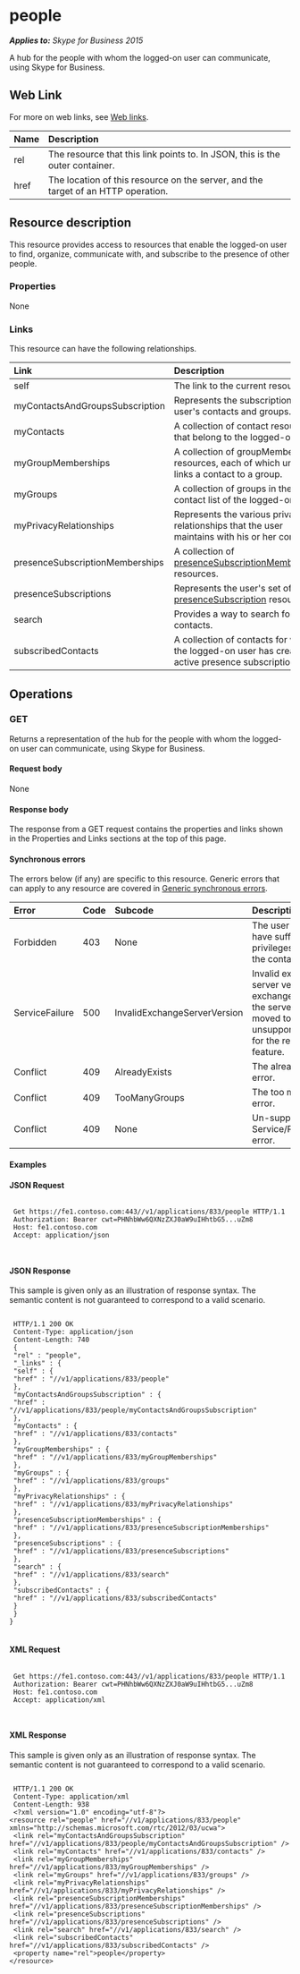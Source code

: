 
# people 


 _**Applies to:** Skype for Business 2015_


A hub for the people with whom the logged-on user can communicate, using Skype for Business. 

## Web Link
<a name="sectionSection0"> </a>

For more on web links, see [Web links](WebLinks.md).



|**Name**|**Description**|
|:-----|:-----|
|rel|The resource that this link points to. In JSON, this is the outer container.|
|href|The location of this resource on the server, and the target of an HTTP operation.|

## Resource description
<a name="sectionSection1"> </a>

This resource provides access to resources that enable the logged-on user to find, organize, communicate with, and subscribe to the presence of other people. 


### Properties

None


### Links

This resource can have the following relationships.



|**Link**|**Description**|
|:-----|:-----|
|self|The link to the current resource.|
|myContactsAndGroupsSubscription|Represents the subscription to a user's contacts and groups.|
|myContacts|A collection of contact resources that belong to the logged-on user.|
|myGroupMemberships|A collection of groupMembership resources, each of which uniquely links a contact to a group.|
|myGroups|A collection of groups in the contact list of the logged-on user.|
|myPrivacyRelationships|Represents the various privacy relationships that the user maintains with his or her contacts.|
|presenceSubscriptionMemberships|A collection of [presenceSubscriptionMembership](presenceSubscriptionMembership_ref.md) resources.|
|presenceSubscriptions|Represents the user's set of [presenceSubscription](presenceSubscription_ref.md) resources.|
|search|Provides a way to search for contacts.|
|subscribedContacts|A collection of contacts for which the logged-on user has created active presence subscriptions.|

## Operations
<a name="sectionSection2"> </a>




### GET

Returns a representation of the hub for the people with whom the logged-on user can communicate, using Skype for Business.


#### Request body

None


#### Response body

The response from a GET request contains the properties and links shown in the Properties and Links sections at the top of this page.


#### Synchronous errors

The errors below (if any) are specific to this resource. Generic errors that can apply to any resource are covered in [Generic synchronous errors](GenericSynchronousErrors.md).



|**Error**|**Code**|**Subcode**|**Description**|
|:-----|:-----|:-----|:-----|
|Forbidden|403|None|The user does not have sufficient privileges to access the contact list.|
|ServiceFailure|500|InvalidExchangeServerVersion|Invalid exchange server version.The exchange mailbox of the server might have moved to an unsupported version for the required feature.|
|Conflict|409|AlreadyExists|The already exists error.|
|Conflict|409|TooManyGroups|The too many groups error.|
|Conflict|409|None|Un-supported Service/Resource/API error.|

#### Examples




#### JSON Request


```

 Get https://fe1.contoso.com:443//v1/applications/833/people HTTP/1.1
 Authorization: Bearer cwt=PHNhbWw6QXNzZXJ0aW9uIHhtbG5...uZm8
 Host: fe1.contoso.com
 Accept: application/json
 
									
```


#### JSON Response

This sample is given only as an illustration of response syntax. The semantic content is not guaranteed to correspond to a valid scenario.


```

 HTTP/1.1 200 OK
 Content-Type: application/json
 Content-Length: 740
 {
 "rel" : "people",
 "_links" : {
 "self" : {
 "href" : "//v1/applications/833/people"
 },
 "myContactsAndGroupsSubscription" : {
 "href" : "//v1/applications/833/people/myContactsAndGroupsSubscription"
 },
 "myContacts" : {
 "href" : "//v1/applications/833/contacts"
 },
 "myGroupMemberships" : {
 "href" : "//v1/applications/833/myGroupMemberships"
 },
 "myGroups" : {
 "href" : "//v1/applications/833/groups"
 },
 "myPrivacyRelationships" : {
 "href" : "//v1/applications/833/myPrivacyRelationships"
 },
 "presenceSubscriptionMemberships" : {
 "href" : "//v1/applications/833/presenceSubscriptionMemberships"
 },
 "presenceSubscriptions" : {
 "href" : "//v1/applications/833/presenceSubscriptions"
 },
 "search" : {
 "href" : "//v1/applications/833/search"
 },
 "subscribedContacts" : {
 "href" : "//v1/applications/833/subscribedContacts"
 }
 }
}
									
```


#### XML Request


```

 Get https://fe1.contoso.com:443//v1/applications/833/people HTTP/1.1
 Authorization: Bearer cwt=PHNhbWw6QXNzZXJ0aW9uIHhtbG5...uZm8
 Host: fe1.contoso.com
 Accept: application/xml
 
									
```


#### XML Response

This sample is given only as an illustration of response syntax. The semantic content is not guaranteed to correspond to a valid scenario.


```

 HTTP/1.1 200 OK
 Content-Type: application/xml
 Content-Length: 938
 <?xml version="1.0" encoding="utf-8"?>
<resource rel="people" href="//v1/applications/833/people" xmlns="http://schemas.microsoft.com/rtc/2012/03/ucwa">
 <link rel="myContactsAndGroupsSubscription" href="//v1/applications/833/people/myContactsAndGroupsSubscription" />
 <link rel="myContacts" href="//v1/applications/833/contacts" />
 <link rel="myGroupMemberships" href="//v1/applications/833/myGroupMemberships" />
 <link rel="myGroups" href="//v1/applications/833/groups" />
 <link rel="myPrivacyRelationships" href="//v1/applications/833/myPrivacyRelationships" />
 <link rel="presenceSubscriptionMemberships" href="//v1/applications/833/presenceSubscriptionMemberships" />
 <link rel="presenceSubscriptions" href="//v1/applications/833/presenceSubscriptions" />
 <link rel="search" href="//v1/applications/833/search" />
 <link rel="subscribedContacts" href="//v1/applications/833/subscribedContacts" />
 <property name="rel">people</property>
</resource>
									
```

